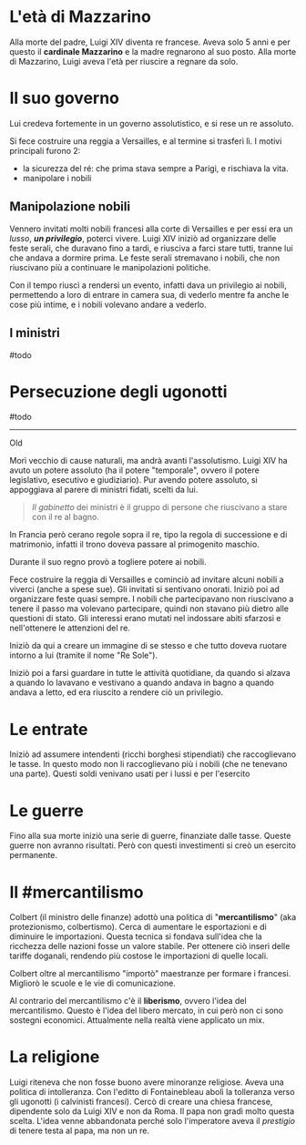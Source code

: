 # L'età di Mazzarino
Alla morte del padre, Luigi XIV diventa re francese. Aveva solo 5 anni e per questo il **cardinale Mazzarino** e la madre regnarono al suo posto.
Alla morte di Mazzarino, Luigi aveva l'età per riuscire a regnare da solo.
# Il suo governo
Lui credeva fortemente in un governo assolutistico, e si rese un re assoluto.

Si fece costruire una reggia a Versailles, e al termine si trasferì lì.
I motivi principali furono 2:
- la sicurezza del ré: che prima stava sempre a Parigi, e rischiava la vita.
- manipolare i nobili
##  Manipolazione nobili
Vennero invitati molti nobili francesi alla corte di Versailles e per essi era un *lusso*, ***un privilegio***, poterci vivere.
Luigi XIV iniziò ad organizzare delle feste serali, che duravano fino a tardi, e riusciva a farci stare tutti, tranne lui che andava a dormire prima.
Le feste serali stremavano i nobili, che non riuscivano più a continuare le manipolazioni politiche.

Con il tempo riuscì a rendersi un evento, infatti dava un privilegio ai nobili, permettendo a loro di entrare in camera sua, di vederlo mentre fa anche le cose più intime, e i nobili volevano andare a vederlo.
## I ministri
#todo 
# Persecuzione degli ugonotti
#todo

-----
Old

Morì vecchio di cause naturali, ma andrà avanti l'assolutismo.
Luigi XIV ha avuto un potere assoluto (ha il potere "temporale", ovvero il potere legislativo, esecutivo e giudiziario).
Pur avendo potere assoluto, si appoggiava al parere di ministri fidati, scelti da lui.
> *Il gabinetto* dei ministri è il gruppo di persone che riuscivano a stare con il re al bagno.

In Francia però cerano regole sopra il re, tipo la regola di successione e di matrimonio, infatti il trono doveva passare al primogenito maschio.

Durante il suo regno provò a togliere potere ai nobili.

Fece costruire la reggia di Versailles e cominciò ad invitare alcuni nobili a viverci (anche a spese sue). Gli invitati si sentivano onorati.
Iniziò poi ad organizzare feste quasi sempre. I nobili che partecipavano non riuscivano a tenere il passo ma volevano partecipare, quindi non stavano più dietro alle questioni di stato.
Gli interessi erano mutati nel indossare abiti sfarzosi e nell'ottenere le attenzioni del re.

Iniziò da qui a creare un immagine di se stesso e che tutto doveva ruotare intorno a lui (tramite il nome "Re Sole").

Iniziò poi a farsi guardare in tutte le attività quotidiane, da quando si alzava a quando lo lavavano e vestivano a quando andava in bagno a quando andava a letto, ed era riuscito a rendere ciò un privilegio.
# Le entrate
Iniziò ad assumere intendenti (ricchi borghesi stipendiati) che raccoglievano le tasse. In questo modo non li raccoglievano più i nobili (che ne tenevano una parte).
Questi soldi venivano usati per i lussi e per l'esercito
# Le guerre
Fino alla sua morte iniziò una serie di guerre, finanziate dalle tasse. Queste guerre non avranno risultati. Però con questi investimenti si creò un esercito permanente.
# Il #mercantilismo
Colbert (il ministro delle finanze) adottò una politica di "**mercantilismo**" (aka protezionismo, colbertismo). Cerca di aumentare le esportazioni e di diminuire le importazioni.
Questa tecnica si fondava sull'idea che la ricchezza delle nazioni fosse un valore stabile.
Per ottenere ciò inserì delle tariffe doganali, rendendo più costose le importazioni di quelle locali.

Colbert oltre al mercantilismo "importò" maestranze per formare i francesi. Migliorò le scuole e le vie di comunicazione.

Al contrario del mercantilismo c'è il **liberismo**, ovvero l'idea del mercantilismo. Questo è l'idea del libero mercato, in cui però non ci sono sostegni economici. Attualmente nella realtà viene applicato un mix.
# La religione
Luigi riteneva che non fosse buono avere minoranze religiose. Aveva una politica di intolleranza. Con l'editto di Fontainebleau abolì la tolleranza verso gli ugonotti (i calvinisti francesi).
Cercò di creare una chiesa francese, dipendente solo da Luigi XIV e non da Roma. Il papa non gradì molto questa scelta. L'idea venne abbandonata perché solo l'imperatore aveva il *prestigio* di tenere testa al papa, ma non un re.